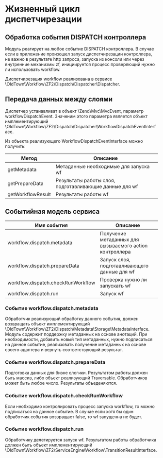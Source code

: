 # Жизненный цикл диспетчирезации

## Обработка события DISPATCH контроллера

Модуль реагирует на любое событие DISPATCH контроллера. В случае если в приложение произошел запуск диспетчирезации контроллера,
не важно в результате http запроса, запуска из консоли или через внутренние механизмы zf,  инициируется процесс 
проверяющий нужно ли использовать workflow.

Диспетчирезация workflow реализована в сервисе \OldTown\Workflow\ZF2\Dispatch\Dispatcher\Dispatcher.

## Передача данных между слоями
Диспетчер устанавливат в объект \Zend\Mvc\MvcEvent, параметр workflowDispatchEvent. Значеним этого параметра является
объект имплементирующий \OldTown\Workflow\ZF2\Dispatch\Dispatcher\WorkflowDispatchEventInterface.

Из объекта реализующего  WorkflowDispatchEventInterface можно получить:

Метод                             |Описание      
----------------------------------|------------------
getMetadata                       | Метаданные необходимые для запуска wf
getPrepareData                    | Результаты работы слоя, подготавливающие данные для wf
getWorkflowResult                 | Результаты работы wf


## Событийная модель сервиса

Имя события                        |Описание      
----------------------------------|------------------
workflow.dispatch.metadata        | Получение метаданных для вызываемого action контроллера
workflow.dispatch.prepareData     | Запуск слоя, подготавливающего данные для wf
workflow.dispatch.checkRunWorkflow| Проверка нужно ли запускать wf
workflow.dispatch.run             | Запуск wf

### Событие workflow.dispatch.metadata

Обработчик реализующий обработку данного события, должен возвращать объект имплементирующий \OldTown\Workflow\ZF2\Dispatch\Metadata\Storage\MetadataInterface.
Модуль содержит поддержку метаданных на основе анотаций. При необходимости, добавить новый тип метаданных, нужно
подписаться на данное событие, реализовать получение метаданных на основе своего адаптера и вернуть соответствующий результат.

### Событие workflow.dispatch.prepareData

Подготовка данных для бизне слогики. Результатом работы должен быть массив, либо объект реализующий Traversable.
Обработчиков может быть любое число. Результаты объеденяются.

###  Событие  workflow.dispatch.checkRunWorkflow

Если необходимо контролировать процесс запуска workflow, то можно подписаться на данное событие. В случае если хотя бы
один обработчик события возвращает false, то wf запущенна не будет.

###  Событие  workflow.dispatch.run

Обработчику делегируется запуск wf. Результатом работы обработчика должен быть объект имплементирующий \OldTown\Workflow\ZF2\ServiceEngine\Workflow\TransitionResultInterface.


